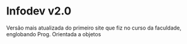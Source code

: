 # Infodev v2.0
Versão mais atualizada do primeiro site que fiz no curso da faculdade, englobando Prog. Orientada a objetos
